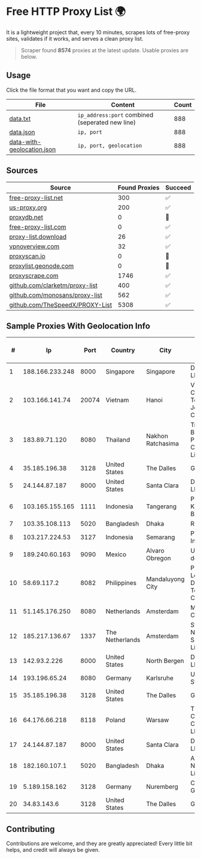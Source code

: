 
# Free HTTP Proxy List 🌍

It is a lightweight project that, every 10 minutes, scrapes lots of free-proxy sites, validates if it works, and serves a clean proxy list.


> Scraper found **8574** proxies at the latest update. Usable proxies are below.

## Usage

Click the file format that you want and copy the URL.


|File|Content|Count|
|----|-------|-----|
|[data.txt](https://raw.githubusercontent.com/themiralay/Proxy-List-World/master/data.txt)|`ip_address:port` combined (seperated new line)|888|
|[data.json](https://raw.githubusercontent.com/themiralay/Proxy-List-World/master/data.json)|`ip, port`|888|
|[data-with-geolocation.json](https://raw.githubusercontent.com/themiralay/Proxy-List-World/master/data-with-geolocation.json)|`ip, port, geolocation`|888|

## Sources

|Source|Found Proxies|Succeed|
|------|-------------|-------|
|[free-proxy-list.net](https://free-proxy-list.net)|300|✅|
|[us-proxy.org](https://www.us-proxy.org)|200|✅|
|[proxydb.net](http://proxydb.net)|0|🚫|
|[free-proxy-list.com](https://free-proxy-list.com/?page=&port=&type%5B%5D=http&type%5B%5D=https&up_time=0&search=Search)|0|✅|
|[proxy-list.download](https://www.proxy-list.download/HTTP)|26|✅|
|[vpnoverview.com](https://vpnoverview.com/privacy/anonymous-browsing/free-proxy-servers)|32|✅|
|[proxyscan.io](https://www.proxyscan.io)|0|🚫|
|[proxylist.geonode.com](https://proxylist.geonode.com/api/proxy-list?limit=300&page=1&sort_by=lastChecked&sort_type=desc&protocols=http,https)|0|🚫|
|[proxyscrape.com](https://api.proxyscrape.com/v2/?request=displayproxies&protocol=http&timeout=10000&country=all&ssl=all&anonymity=all)|1746|✅|
|[github.com/clarketm/proxy-list](https://raw.githubusercontent.com/clarketm/proxy-list/master/proxy-list-raw.txt)|400|✅|
|[github.com/monosans/proxy-list](https://raw.githubusercontent.com/monosans/proxy-list/main/proxies/http.txt)|562|✅|
|[github.com/TheSpeedX/PROXY-List](https://raw.githubusercontent.com/TheSpeedX/PROXY-List/master/http.txt)|5308|✅|


## Sample Proxies With Geolocation Info

|#|Ip|Port|Country|City|Internet Service Provider|
|-|--|----|-------|----|-------------------------|
|1|188.166.233.248|8000|Singapore|Singapore|DigitalOcean, LLC|
|2|103.166.141.74|20074|Vietnam|Hanoi|Viet NAM Cloud Technology Joint Stock Company|
|3|183.89.71.120|8080|Thailand|Nakhon Ratchasima|Triple T Broadband Public Company Limited|
|4|35.185.196.38|3128|United States|The Dalles|Google LLC|
|5|24.144.87.187|8000|United States|Santa Clara|DigitalOcean, LLC|
|6|103.165.155.165|1111|Indonesia|Tangerang|PT Jaringan Keluarga Bersama|
|7|103.35.108.113|5020|Bangladesh|Dhaka|Ranks ITT|
|8|103.217.224.53|3127|Indonesia|Semarang|PT Nesta Indo Media|
|9|189.240.60.163|9090|Mexico|Alvaro Obregon|Uninet S.A. de C.V.|
|10|58.69.117.2|8082|Philippines|Mandaluyong City|Philippine Long Distance Telephone Co.|
|11|51.145.176.250|8080|Netherlands|Amsterdam|Microsoft Corporation|
|12|185.217.136.67|1337|The Netherlands|Amsterdam|Stallion Network Services Limited|
|13|142.93.2.226|8000|United States|North Bergen|DigitalOcean, LLC|
|14|193.196.65.24|8080|Germany|Karlsruhe|Universitaet Stuttgart|
|15|35.185.196.38|3128|United States|The Dalles|Google LLC|
|16|64.176.66.218|8118|Poland|Warsaw|The Constant Company, LLC|
|17|24.144.87.187|8000|United States|Santa Clara|DigitalOcean, LLC|
|18|182.160.107.1|5020|Bangladesh|Dhaka|Aamra Networks Limited|
|19|5.189.158.162|3128|Germany|Nuremberg|Contabo GmbH|
|20|34.83.143.6|3128|United States|The Dalles|Google LLC|



## Contributing

Contributions are welcome, and they are greatly appreciated! Every
little bit helps, and credit will always be given.

